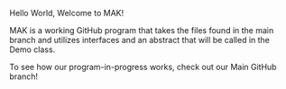 Hello World, Welcome to MAK!

MAK is a working GitHub program that takes the files found in the main branch and
utilizes interfaces and an abstract that will be called in the Demo class.

To see how our program-in-progress works, check out our Main GitHub branch!
